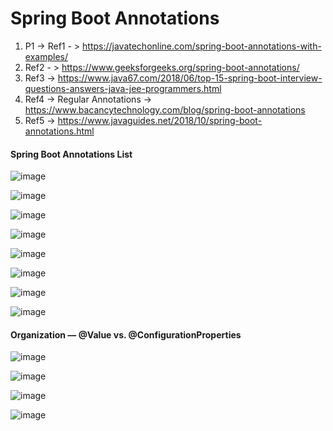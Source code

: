 # Spring Boot Annotations 

1) P1 -> Ref1 - > https://javatechonline.com/spring-boot-annotations-with-examples/
2) Ref2 - > https://www.geeksforgeeks.org/spring-boot-annotations/
3) Ref3 -> https://www.java67.com/2018/06/top-15-spring-boot-interview-questions-answers-java-jee-programmers.html
4) Ref4 -> Regular Annotations  -> https://www.bacancytechnology.com/blog/spring-boot-annotations
5) Ref5 -> https://www.javaguides.net/2018/10/spring-boot-annotations.html

#### Spring Boot Annotations List

![image](https://github.com/user-attachments/assets/124017c7-fc32-45cb-95e8-b4974f556a47)

![image](https://github.com/user-attachments/assets/4d0447d5-a0d0-4482-95bd-bd1425c23709)

![image](https://github.com/user-attachments/assets/c394bd56-a4fe-419d-ade5-fc863717762b)

![image](https://github.com/user-attachments/assets/347964d4-1b1d-469d-8c3f-95c0a14e17e3)

![image](https://github.com/user-attachments/assets/6d7c8700-4b36-42fb-a285-0a31ec5927eb)

![image](https://github.com/user-attachments/assets/61575b31-e312-470f-b658-a726a5db3e4b)

![image](https://github.com/user-attachments/assets/814ab6c6-5265-4e65-bf13-66b40d97d3aa)

![image](https://github.com/user-attachments/assets/372eadc8-54d1-4eb7-8d11-054de703101b)

#### Organization — @Value vs. @ConfigurationProperties

![image](https://github.com/user-attachments/assets/7122640f-9c19-4661-9f82-a0f87056fe2d)

![image](https://github.com/user-attachments/assets/6d05e493-14a6-4a54-8769-07961cbc19df)

![image](https://github.com/user-attachments/assets/b4520256-2a32-4441-b37f-a07fa0b1a15d)

![image](https://github.com/user-attachments/assets/c0253502-861e-49c3-82c3-a87d1b405924)



